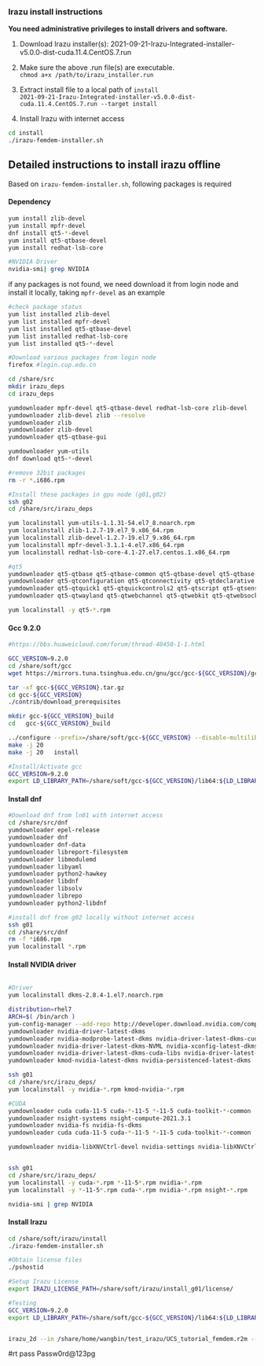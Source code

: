 
### Irazu install instructions

**You need administrative privileges to install drivers and software.**

1. Download Irazu installer(s): 2021-09-21-Irazu-Integrated-installer-v5.0.0-dist-cuda.11.4.CentOS.7.run

2. Make sure the above .run file(s) are executable.  
`chmod a+x /path/to/irazu_installer.run`

3. Extract install file to a local path of `install`  
`2021-09-21-Irazu-Integrated-installer-v5.0.0-dist-cuda.11.4.CentOS.7.run --target install`

4. Install Irazu with internet access
```bash
cd install
./irazu-femdem-installer.sh
```

## Detailed instructions to install irazu offline
Based on `irazu-femdem-installer.sh`, following packages is required

#### Dependency
```bash
yum install zlib-devel
yum install mpfr-devel
dnf install qt5-*-devel 
yum install qt5-qtbase-devel
yum install redhat-lsb-core

#NVIDIA Driver
nvidia-smi| grep NVIDIA
```

if any packages is not found, we need download it from login node and install it locally, taking `mpfr-devel` as an example
```bash
#check package status
yum list installed zlib-devel
yum list installed mpfr-devel
yum list installed qt5-qtbase-devel
yum list installed redhat-lsb-core
yum list installed qt5-*-devel

#Download various packages from login node
firefox #login.cup.edu.cn

cd /share/src
mkdir irazu_deps
cd irazu_deps

yumdownloader mpfr-devel qt5-qtbase-devel redhat-lsb-core zlib-devel
yumdownloader zlib-devel zlib --resolve
yumdownloader zlib
yumdownloader zlib-devel
yumdownloader qt5-qtbase-gui

yumdownloader yum-utils
dnf download qt5-*-devel

#remove 32bit packages
rm -r *.i686.rpm

#Install these packages in gpu node (g01,g02)
ssh g02
cd /share/src/irazu_deps

yum localinstall yum-utils-1.1.31-54.el7_8.noarch.rpm
yum localinstall zlib-1.2.7-19.el7_9.x86_64.rpm
yum localinstall zlib-devel-1.2.7-19.el7_9.x86_64.rpm
yum localinstall mpfr-devel-3.1.1-4.el7.x86_64.rpm
yum localinstall redhat-lsb-core-4.1-27.el7.centos.1.x86_64.rpm

#qt5 
yumdownloader qt5-qtbase qt5-qtbase-common qt5-qtbase-devel qt5-qtbase-gui qt5-qtaccountsservice
yumdownloader qt5-qtconfiguration qt5-qtconnectivity qt5-qtdeclarative qt5-qtenginio qt5-qtlocation qt5-qtmultimedia
yumdownloader qt5-qtquick1 qt5-qtquickcontrols2 qt5-qtscript qt5-qtsensors qt5-qtserialbus qt5-qtserialport qt5-qtsvg qt5-qttools
yumdownloader qt5-qtwayland qt5-qtwebchannel qt5-qtwebkit qt5-qtwebsockets qt5-qtx11extras qt5-qtxmlpatterns

yum localinstall -y qt5-*.rpm
```

#### Gcc 9.2.0
```bash
#https://bbs.huaweicloud.com/forum/thread-40450-1-1.html

GCC_VERSION=9.2.0
cd /share/soft/gcc
wget https://mirrors.tuna.tsinghua.edu.cn/gnu/gcc/gcc-${GCC_VERSION}/gcc-${GCC_VERSION}.tar.gz --no-check-certificate

tar -xf gcc-${GCC_VERSION}.tar.gz
cd gcc-${GCC_VERSION}
./contrib/download_prerequisites

mkdir gcc-${GCC_VERSION}_build
cd   gcc-${GCC_VERSION}_build

../configure --prefix=/share/soft/gcc-${GCC_VERSION} --disable-multilib --enable-languages=c,c++
make -j 20
make -j 20   install

#Install/Activate gcc
GCC_VERSION=9.2.0
export LD_LIBRARY_PATH=/share/soft/gcc-${GCC_VERSION}/lib64:${LD_LIBRARY_PATH}
```

#### Install dnf
```bash
#Download dnf from ln01 with internet access
cd /share/src/dnf
yumdownloader epel-release
yumdownloader dnf
yumdownloader dnf-data
yumdownloader libreport-filesystem
yumdownloader libmodulemd
yumdownloader libyaml
yumdownloader python2-hawkey
yumdownloader libdnf
yumdownloader libsolv
yumdownloader librepo
yumdownloader python2-libdnf

#install dnf from g02 locally without internet access
ssh g01
cd /share/src/dnf
rm -f *i686.rpm
yum localinstall *.rpm
```

#### Install NVIDIA driver
```bash

#Driver
yum localinstall dkms-2.8.4-1.el7.noarch.rpm

distribution=rhel7
ARCH=$( /bin/arch )
yum-config-manager --add-repo http://developer.download.nvidia.com/compute/cuda/repos/$distribution/${ARCH}/cuda-$distribution.repo
yumdownloader nvidia-driver-latest-dkms 
yumdownloader nvidia-modprobe-latest-dkms nvidia-driver-latest-dkms-cuda nvidia-driver-latest-dkms-devel
yumdownloader nvidia-driver-latest-dkms-NVML nvidia-xconfig-latest-dkms nvidia-driver-latest-dkms-libs
yumdownloader nvidia-driver-latest-dkms-cuda-libs nvidia-driver-latest-dkms-NvFBCOpenGL
yumdownloader kmod-nvidia-latest-dkms nvidia-persistenced-latest-dkms

ssh g01
cd /share/src/irazu_deps/
yum localinstall -y nvidia-*.rpm kmod-nvidia-*.rpm

#CUDA
yumdownloader cuda cuda-11-5 cuda-*-11-5 *-11-5 cuda-toolkit-*-common
yumdownloader nsight-systems nsight-compute-2021.3.1
yumdownloader nvidia-fs nvidia-fs-dkms
yumdownloader cuda cuda-11-5 cuda-*-11-5 *-11-5 cuda-toolkit-*-common

yumdownloader nvidia-libXNVCtrl-devel nvidia-settings nvidia-libXNVCtrl 


ssh g01
cd /share/src/irazu_deps/
yum localinstall -y cuda-*.rpm *-11-5*.rpm nvidia-*.rpm 
yum localinstall -y *-11-5*.rpm cuda-*.rpm nvidia-*.rpm nsight-*.rpm

nvidia-smi | grep NVIDIA
```

#### Install Irazu
```bash
cd /share/soft/irazu/install
./irazu-femdem-installer.sh

#Obtain license files
./pshostid

#Setup Irazu License
export IRAZU_LICENSE_PATH=/share/soft/irazu/install_g01/license/

#Testing
GCC_VERSION=9.2.0
export LD_LIBRARY_PATH=/share/soft/gcc-${GCC_VERSION}/lib64:${LD_LIBRARY_PATH}


irazu_2d --in /share/home/wangbin/test_irazu/UCS_tutorial_femdem.r2m --out /share/home/wangbin/test_irazu/output
```



#rt pass Passw0rd@123pg



